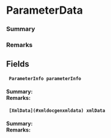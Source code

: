 # ParameterData

### Summary


### Remarks


## Fields

#### ` ParameterInfo parameterInfo`
**Summary:** 
<br/>
**Remarks:** 
#### ` [XmlData](#xmldocgenxmldata) xmlData`
**Summary:** 
<br/>
**Remarks:** 

<br/>
<br/>

